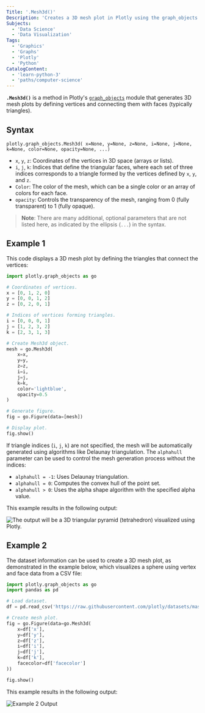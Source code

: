 ```yaml
---
Title: '.Mesh3d()'
Description: 'Creates a 3D mesh plot in Plotly using the graph_objects module.'
Subjects:
  - 'Data Science'
  - 'Data Visualization'
Tags:
  - 'Graphics'
  - 'Graphs'
  - 'Plotly'
  - 'Python'
CatalogContent:
  - 'learn-python-3'
  - 'paths/computer-science'
---
```


**`.Mesh3d()`** is a method in Plotly's [`graph_objects`](https://www.codecademy.com/resources/docs/plotly/graph-objects) module that generates 3D mesh plots by defining vertices and connecting them with faces (typically triangles).

## Syntax

```pseudo
plotly.graph_objects.Mesh3d( x=None, y=None, z=None, i=None, j=None, k=None, color=None, opacity=None, ...)
```

- `x`, `y`, `z`: Coordinates of the vertices in 3D space (arrays or lists).
- `i`, `j`, `k`: Indices that define the triangular faces, where each set of three indices corresponds to a triangle formed by the vertices defined by `x`, `y`, and `z`.
- `Color`: The color of the mesh, which can be a single color or an array of colors for each face.
- `opacity`: Controls the transparency of the mesh, ranging from 0 (fully transparent) to 1 (fully opaque).

> **Note**: There are many additional, optional parameters that are not listed here, as indicated by the ellipsis (`...`) in the syntax.

## Example 1

This code displays a 3D mesh plot by defining the triangles that connect the vertices:

```py
import plotly.graph_objects as go

# Coordinates of vertices.
x = [0, 1, 2, 0]
y = [0, 0, 1, 2]
z = [0, 2, 0, 1]

# Indices of vertices forming triangles.
i = [0, 0, 0, 1]
j = [1, 2, 3, 2]
k = [2, 3, 1, 3]

# Create Mesh3d object.
mesh = go.Mesh3d(
    x=x,
    y=y,
    z=z,
    i=i,
    j=j,
    k=k,
    color='lightblue',
    opacity=0.5
)

# Generate figure.
fig = go.Figure(data=[mesh])

# Display plot.
fig.show()
```

If triangle indices (`i`, `j`, `k`) are not specified, the mesh will be automatically generated using algorithms like Delaunay triangulation. The `alphahull` parameter can be used to control the mesh generation process without the indices:

- `alphahull = -1`: Uses Delaunay triangulation.
- `alphahull = 0`: Computes the convex hull of the point set.
- `alphahull > 0`: Uses the alpha shape algorithm with the specified alpha value.

This example results in the following output:

![The output will be a 3D triangular pyramid (tetrahedron) visualized using Plotly.]("https://raw.githubusercontent.com/Codecademy/docs/main/media/mesh3d-example-results.png")

## Example 2

The dataset information can be used to create a 3D mesh plot, as demonstrated in the example below, which visualizes a sphere using vertex and face data from a CSV file:

```py
import plotly.graph_objects as go
import pandas as pd

# Load dataset.
df = pd.read_csv('https://raw.githubusercontent.com/plotly/datasets/master/ply/sphere-ply.csv')

# Create mesh plot.
fig = go.Figure(data=go.Mesh3d(
    x=df['x'],
    y=df['y'],
    z=df['z'],
    i=df['i'],
    j=df['j'],
    k=df['k'],
    facecolor=df['facecolor']
))

fig.show()
```

This example results in the following output:

![Example 2 Output]("https://raw.githubusercontent.com/Codecademy/docs/main/media/mesh3d-dataset-sphere.png")
